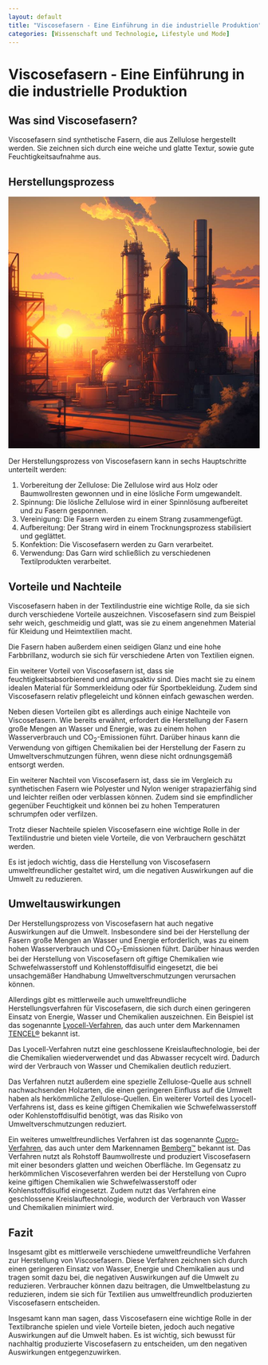 ```yaml
---
layout: default
title: "Viscosefasern - Eine Einführung in die industrielle Produktion"
categories: [Wissenschaft und Technologie, Lifestyle und Mode]
---
```

# Viscosefasern - Eine Einführung in die industrielle Produktion

## Was sind Viscosefasern?

Viscosefasern sind synthetische Fasern, die aus Zellulose hergestellt werden. Sie zeichnen sich durch eine weiche und glatte Textur, sowie gute Feuchtigkeitsaufnahme aus.

## Herstellungsprozess

![Chemische Industrieanlage](/assets/images/industrial_chemical_plant_in_the_summer_sunset.jpg "Chemische Industrieanlage")

Der Herstellungsprozess von Viscosefasern kann in sechs Hauptschritte unterteilt werden:

1. Vorbereitung der Zellulose: Die Zellulose wird aus Holz oder Baumwollresten gewonnen und in eine lösliche Form umgewandelt.
2. Spinnung: Die lösliche Zellulose wird in einer Spinnlösung aufbereitet und zu Fasern gesponnen.
3. Vereinigung: Die Fasern werden zu einem Strang zusammengefügt.
4. Aufbereitung: Der Strang wird in einem Trocknungsprozess stabilisiert und geglättet.
5. Konfektion: Die Viscosefasern werden zu Garn verarbeitet.
6. Verwendung: Das Garn wird schließlich zu verschiedenen Textilprodukten verarbeitet.


## Vorteile und Nachteile

Viscosefasern haben in der Textilindustrie eine wichtige Rolle, da sie sich durch verschiedene Vorteile auszeichnen. Viscosefasern sind zum Beispiel sehr weich, geschmeidig und glatt, was sie zu einem angenehmen Material für Kleidung und Heimtextilien macht. 

Die Fasern haben außerdem einen seidigen Glanz und eine hohe Farbbrillanz, wodurch sie sich für verschiedene Arten von Textilien eignen.

Ein weiterer Vorteil von Viscosefasern ist, dass sie feuchtigkeitsabsorbierend und atmungsaktiv sind. Dies macht sie zu einem idealen Material für Sommerkleidung oder für Sportbekleidung. Zudem sind Viscosefasern relativ pflegeleicht und können einfach gewaschen werden.

Neben diesen Vorteilen gibt es allerdings auch einige Nachteile von Viscosefasern. Wie bereits erwähnt, erfordert die Herstellung der Fasern große Mengen an Wasser und Energie, was zu einem hohen Wasserverbrauch und CO<sub>2</sub>-Emissionen führt. Darüber hinaus kann die Verwendung von giftigen Chemikalien bei der Herstellung der Fasern zu Umweltverschmutzungen führen, wenn diese nicht ordnungsgemäß entsorgt werden.

Ein weiterer Nachteil von Viscosefasern ist, dass sie im Vergleich zu synthetischen Fasern wie Polyester und Nylon weniger strapazierfähig sind und leichter reißen oder verblassen können. Zudem sind sie empfindlicher gegenüber Feuchtigkeit und können bei zu hohen Temperaturen schrumpfen oder verfilzen.

Trotz dieser Nachteile spielen Viscosefasern eine wichtige Rolle in der Textilindustrie und bieten viele Vorteile, die von Verbrauchern geschätzt werden. 

Es ist jedoch wichtig, dass die Herstellung von Viscosefasern umweltfreundlicher gestaltet wird, um die negativen Auswirkungen auf die Umwelt zu reduzieren.

## Umweltauswirkungen

Der Herstellungsprozess von Viscosefasern hat auch negative Auswirkungen auf die Umwelt. Insbesondere sind bei der Herstellung der Fasern große Mengen an Wasser und Energie erforderlich, was zu einem hohen Wasserverbrauch und CO<sub>2</sub>-Emissionen führt. Darüber hinaus werden bei der Herstellung von Viscosefasern oft giftige Chemikalien wie Schwefelwasserstoff und Kohlenstoffdisulfid eingesetzt, die bei unsachgemäßer Handhabung Umweltverschmutzungen verursachen können.

Allerdings gibt es mittlerweile auch umweltfreundliche Herstellungsverfahren für Viscosefasern, die sich durch einen geringeren Einsatz von Energie, Wasser und Chemikalien auszeichnen. Ein Beispiel ist das sogenannte [Lyocell-Verfahren](https://de.wikipedia.org/wiki/Lyocell), das auch unter dem Markennamen [TENCEL®](https://www.tencel.com/de) bekannt ist.

Das Lyocell-Verfahren nutzt eine geschlossene Kreislauftechnologie, bei der die Chemikalien wiederverwendet und das Abwasser recycelt wird. 
Dadurch wird der Verbrauch von Wasser und Chemikalien deutlich reduziert. 

Das Verfahren nutzt außerdem eine spezielle Zellulose-Quelle aus schnell nachwachsenden Holzarten, die einen geringeren Einfluss auf die Umwelt haben als herkömmliche Zellulose-Quellen. Ein weiterer Vorteil des Lyocell-Verfahrens ist, dass es keine giftigen Chemikalien wie Schwefelwasserstoff oder Kohlenstoffdisulfid benötigt, was das Risiko von Umweltverschmutzungen reduziert.

Ein weiteres umweltfreundliches Verfahren ist das sogenannte [Cupro-Verfahren](https://de.wikipedia.org/wiki/Cupro), das auch unter dem Markennamen [Bemberg™](https://www.asahi-kasei.co.jp/fibers/en/bemberg/) bekannt ist. Das Verfahren nutzt als Rohstoff Baumwollreste und produziert Viscosefasern mit einer besonders glatten und weichen Oberfläche. Im Gegensatz zu herkömmlichen Viscoseverfahren werden bei der Herstellung von Cupro keine giftigen Chemikalien wie Schwefelwasserstoff oder Kohlenstoffdisulfid eingesetzt. Zudem nutzt das Verfahren eine geschlossene Kreislauftechnologie, wodurch der Verbrauch von Wasser und Chemikalien minimiert wird.

## Fazit

Insgesamt gibt es mittlerweile verschiedene umweltfreundliche Verfahren zur Herstellung von Viscosefasern. Diese Verfahren zeichnen sich durch einen geringeren Einsatz von Wasser, Energie und Chemikalien aus und tragen somit dazu bei, die negativen Auswirkungen auf die Umwelt zu reduzieren. Verbraucher können dazu beitragen, die Umweltbelastung zu reduzieren, indem sie sich für Textilien aus umweltfreundlich produzierten Viscosefasern entscheiden.


Insgesamt kann man sagen, dass Viscosefasern eine wichtige Rolle in der Textilbranche spielen und viele Vorteile bieten, jedoch auch negative Auswirkungen auf die Umwelt haben. Es ist wichtig, sich bewusst für nachhaltig produzierte Viscosefasern zu entscheiden, um den negativen Auswirkungen entgegenzuwirken.

